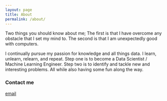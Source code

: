 ```yaml
---
layout: page
title: About
permalink: /about/
---
```


Two things you should know about me; The first is that I have overcome any obstacle that I set my mind to. The second is that I am unexpectedly good with computers.

I continually pursue my passion for knowledge and all things data. I learn, unlearn, relearn, and repeat. Step one is to become a Data Scientist / Machine Learning Engineer. Step two is to identify and tackle new and interesting problems. All while also having some fun along the way.

### Contact me

[email](mailto:bobbybroz@gmail.com)
